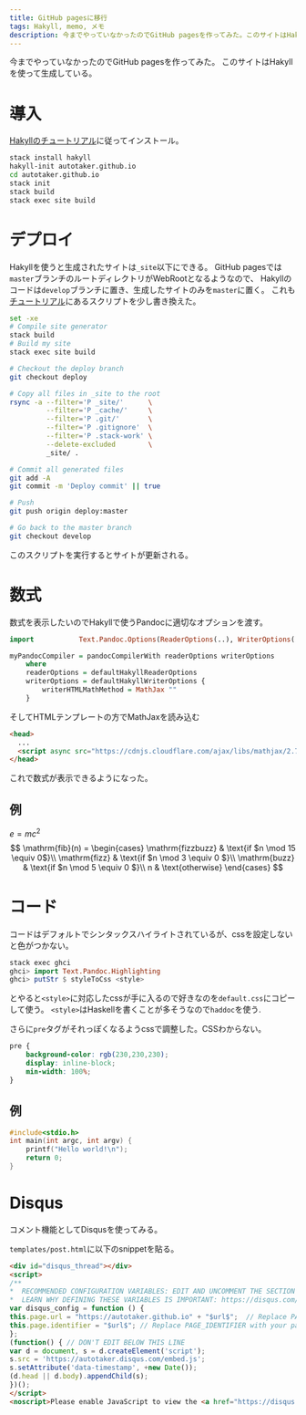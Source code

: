 ```yaml
---
title: GitHub pagesに移行
tags: Hakyll, memo, メモ
description: 今までやっていなかったのでGitHub pagesを作ってみた。このサイトはHakyllを使って生成している。
---
```


今までやっていなかったのでGitHub pagesを作ってみた。
このサイトはHakyllを使って生成している。

# 導入
[Hakyllのチュートリアル](https://jaspervdj.be/hakyll/tutorials/01-installation.html)に従ってインストール。
```bash
stack install hakyll
hakyll-init autotaker.github.io
cd autotaker.github.io
stack init
stack build
stack exec site build
```

# デプロイ
Hakyllを使うと生成されたサイトは`_site`以下にできる。
GitHub pagesでは`master`ブランチのルートディレクトリがWebRootとなるようなので、
Hakyllのコードは`develop`ブランチに置き、生成したサイトのみを`master`に置く。
これも[チュートリアル](https://jaspervdj.be/hakyll/tutorials/github-pages-tutorial.html)にあるスクリプトを少し書き換えた。
```bash:deploy.sh
set -xe
# Compile site generator
stack build
# Build my site
stack exec site build

# Checkout the deploy branch
git checkout deploy

# Copy all files in _site to the root
rsync -a --filter='P _site/'      \
         --filter='P _cache/'     \
         --filter='P .git/'       \
         --filter='P .gitignore'  \
         --filter='P .stack-work' \
         --delete-excluded        \
         _site/ .

# Commit all generated files
git add -A
git commit -m 'Deploy commit' || true

# Push
git push origin deploy:master

# Go back to the master branch
git checkout develop
```

このスクリプトを実行するとサイトが更新される。

# 数式
数式を表示したいのでHakyllで使うPandocに適切なオプションを渡す。
```haskell
import           Text.Pandoc.Options(ReaderOptions(..), WriterOptions(..), HTMLMathMethod(..))

myPandocCompiler = pandocCompilerWith readerOptions writerOptions 
    where
    readerOptions = defaultHakyllReaderOptions
    writerOptions = defaultHakyllWriterOptions {
        writerHTMLMathMethod = MathJax ""
    }
```
そしてHTMLテンプレートの方でMathJaxを読み込む
```html
<head>
  ...
  <script async src="https://cdnjs.cloudflare.com/ajax/libs/mathjax/2.7.2/MathJax.js?config=TeX-MML-AM_CHTML"></script>
</head>
```
これで数式が表示できるようになった。 

## 例
$e = m c^2$
$$
    \mathrm{fib}(n) = 
        \begin{cases} 
            \mathrm{fizzbuzz} & \text{if $n \mod 15 \equiv 0$}\\
            \mathrm{fizz} & \text{if $n \mod 3 \equiv 0 $}\\
            \mathrm{buzz} & \text{if $n \mod 5 \equiv 0 $}\\
            n & \text{otherwise}
         \end{cases}
$$

# コード
コードはデフォルトでシンタックスハイライトされているが、cssを設定しないと色がつかない。
```haskell
stack exec ghci
ghci> import Text.Pandoc.Highlighting
ghci> putStr $ styleToCss <style> 
```
とやると`<style>`に対応したcssが手に入るので好きなのを`default.css`にコピーして使う。
`<style>`はHaskellを書くことが多そうなので`haddoc`を使う.

さらに`pre`タグがそれっぽくなるようcssで調整した。CSSわからない。
```css
pre {
    background-color: rgb(230,230,230);
    display: inline-block;
    min-width: 100%;
}
```


## 例

```c
#include<stdio.h>
int main(int argc, int argv) {
    printf("Hello world!\n");
    return 0;
}
```

# Disqus
コメント機能としてDisqusを使ってみる。

`templates/post.html`に以下のsnippetを貼る。
```html
<div id="disqus_thread"></div>
<script>
/**
*  RECOMMENDED CONFIGURATION VARIABLES: EDIT AND UNCOMMENT THE SECTION BELOW TO INSERT DYNAMIC VALUES FROM YOUR PLATFORM OR CMS.
*  LEARN WHY DEFINING THESE VARIABLES IS IMPORTANT: https://disqus.com/admin/universalcode/#configuration-variables*/
var disqus_config = function () {
this.page.url = "https://autotaker.github.io" + "$url$";  // Replace PAGE_URL with your page's canonical URL variable
this.page.identifier = "$url$"; // Replace PAGE_IDENTIFIER with your page's unique identifier variable
};
(function() { // DON'T EDIT BELOW THIS LINE
var d = document, s = d.createElement('script');
s.src = 'https://autotaker.disqus.com/embed.js';
s.setAttribute('data-timestamp', +new Date());
(d.head || d.body).appendChild(s);
})();
</script>
<noscript>Please enable JavaScript to view the <a href="https://disqus.com/?ref_noscript">comments powered by Disqus.</a></noscript>
```
